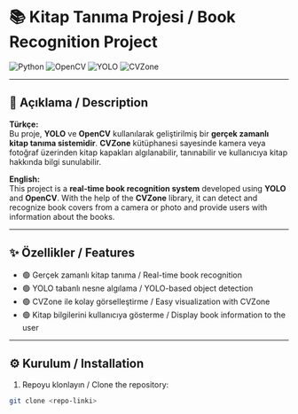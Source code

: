 # 📚 Kitap Tanıma Projesi / Book Recognition Project

![Python](https://img.shields.io/badge/Python-3.13-blue)
![OpenCV](https://img.shields.io/badge/OpenCV-4.x-green)
![YOLO](https://img.shields.io/badge/YOLO-v8-orange)
![CVZone](https://img.shields.io/badge/CVZone-1.5-purple)

---

## 🚀 Açıklama / Description
**Türkçe:**  
Bu proje, **YOLO** ve **OpenCV** kullanılarak geliştirilmiş bir **gerçek zamanlı kitap tanıma sistemidir**. **CVZone** kütüphanesi sayesinde kamera veya fotoğraf üzerinden kitap kapakları algılanabilir, tanınabilir ve kullanıcıya kitap hakkında bilgi sunulabilir.

**English:**  
This project is a **real-time book recognition system** developed using **YOLO** and **OpenCV**. With the help of the **CVZone** library, it can detect and recognize book covers from a camera or photo and provide users with information about the books.

---

## ✨ Özellikler / Features
- 🟢 Gerçek zamanlı kitap tanıma / Real-time book recognition  
- 🟢 YOLO tabanlı nesne algılama / YOLO-based object detection  
- 🟢 CVZone ile kolay görselleştirme / Easy visualization with CVZone  
- 🟢 Kitap bilgilerini kullanıcıya gösterme / Display book information to the user  

---

## ⚙️ Kurulum / Installation
1. Repoyu klonlayın / Clone the repository:  
```bash
git clone <repo-linki>

